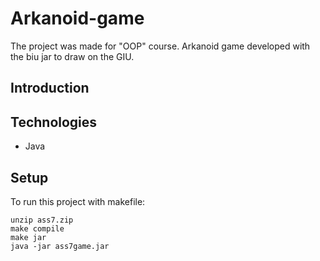 # Arkanoid-game
The project was made for "OOP" course.
Arkanoid game developed with the biu jar to draw on the GIU.

## Introduction


## Technologies
* Java

## Setup
To run this project with makefile:
 ```
unzip ass7.zip
make compile
make jar
java -jar ass7game.jar
```
